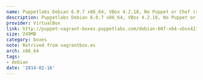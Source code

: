 ```yaml
---
name: Puppetlabs Debian 6.0.7 x86_64, VBox 4.2.10, No Puppet or Chef (src)
description: Puppetlabs Debian 6.0.7 x86_64, VBox 4.2.10, No Puppet or Chef (<a href="http://github.com/puppetlabs/puppet-vagrant-boxes">src</a>)
provider: VirtualBox
link: http://puppet-vagrant-boxes.puppetlabs.com/debian-607-x64-vbox4210-nocm.box
size: 249MB
category: boxes
note: Retrived from vagrantbox.es
arch: x86_64
tags:
- debian
date: '2014-02-16'
---
```

